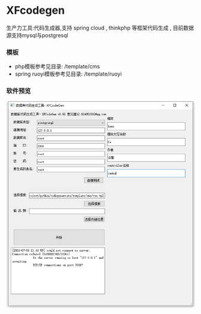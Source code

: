 # XFcodegen
生产力工具:代码生成器,支持 spring cloud ,  thinkphp  等框架代码生成 , 目前数据源支持mysql与postgresql
### 模板
- php模板参考见目录: /template/cms
- spring ruoyi模板参考见目录: /template/ruoyi
### 软件预览
![screen](screen/20210623083558.png)
